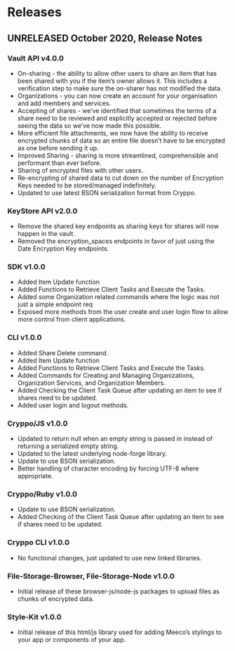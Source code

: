 # Releases

## UNRELEASED October 2020, Release Notes

### Vault API v4.0.0

* On-sharing - the ability to allow other users to share an item that has been shared with you if the item’s owner allows it. This includes a verification step to make sure the on-sharer has not modified the data.
* Organizations - you can now create an account for your organisation and add members and services.
* Accepting of shares - we’ve identified that sometimes the terms of a share need to be reviewed and explicitly accepted or rejected before seeing the data so we’ve now made this possible.
* More efficient file attachments, we now have the ability to receive encrypted chunks of data so an entire file doesn’t have to be encrypted as one before sending it up.
* Improved Sharing - sharing is more streamlined, comprehensible and performant than ever before.
* Sharing of encrypted files with other users.
* Re-encrypting of shared data to cut down on the number of Encryption Keys needed to be stored/managed indefinitely.
* Updated to use latest BSON serialization format from Cryppo.

### KeyStore API v2.0.0

* Remove the shared key endpoints as sharing keys for shares will now happen in the vault.
* Removed the encryption_spaces endpoints in favor of just using the Date Encryption Key endpoints.

### SDK v1.0.0

* Added Item Update function
* Added Functions to Retrieve Client Tasks and Execute the Tasks.
* Added some Organization related commands where the logic was not just a simple endpoint req
* Exposed more methods from the user create and user login flow to allow more control from client applications.

### CLI v1.0.0

* Added Share Delete command.
* Added Item Update function
* Added Functions to Retrieve Client Tasks and Execute the Tasks.
* Added Commands for Creating and Managing Organizations, Organization Services, and Organization Members.
* Added Checking the Client Task Queue after updating an item to see if shares need to be updated.
* Added user login and logout methods.

### Cryppo/JS v1.0.0

* Updated to return null when an empty string is passed in instead of returning a serialized empty string.
* Updated to the latest underlying node-forge library.
* Update to use BSON serialization.
* Better handling of character encoding by forcing UTF-8 where appropriate.

### Cryppo/Ruby v1.0.0

* Update to use BSON serialization.
* Added Checking of the Client Task Queue after updating an item to see if shares need to be updated.

### Cryppo CLI v1.0.0

* No functional changes, just updated to use new linked libraries.

### File-Storage-Browser, File-Storage-Node v1.0.0

* Initial release of these browser-js/node-js packages to upload files as chunks of encrypted data.

### Style-Kit v1.0.0

* Initial release of this html/js library used for adding Meeco’s stylings to your app or components of your app.

